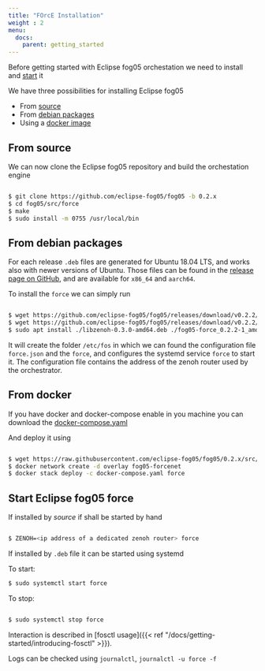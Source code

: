 ```yaml
---
title: "FOrcE Installation"
weight : 2
menu:
  docs:
    parent: getting_started
---
```


Before getting started with Eclipse fog05 orchestation we need to install and [start](#start-eclipse-fog05-force) it

We have three possibilities for installing Eclipse fog05

- From [source](#from-source)
- From [debian packages](#from-debian-packages)
- Using a [docker image](#from-docker)



## From source



We can now clone the Eclipse fog05 repository and build the orchestation engine

```bash

$ git clone https://github.com/eclipse-fog05/fog05 -b 0.2.x
$ cd fog05/src/force
$ make
$ sudo install -m 0755 /usr/local/bin

```


## From debian packages

For each release `.deb` files are generated for Ubuntu 18.04 LTS, and works also with newer versions of Ubuntu. Those files can be found in the [release page on GitHub](https://github.com/eclipse-fog05/fog05/releases/tag/v0.2.2), and are available for `x86_64` and `aarch64`.


To install the `force` we can simply run

```bash

$ wget https://github.com/eclipse-fog05/fog05/releases/download/v0.2.2/fog05-force_0.2.2-1_amd64.deb
$ wget https://github.com/eclipse-fog05/fog05/releases/download/v0.2.2/libzenoh-0.3.0-amd64.deb
$ sudo apt install ./libzenoh-0.3.0-amd64.deb ./fog05-force_0.2.2-1_amd64.deb

```

It will create the folder `/etc/fos` in which we can found the configuration file `force.json` and the `force`, and configures the systemd service `force` to start it.
The configuration file contains the address of the zenoh router used by the orchestrator.

## From docker

If you have docker and docker-compose enable in you machine you can download the [docker-compose.yaml](https://raw.githubusercontent.com/eclipse-fog05/fog05/0.2.x/src/force/docker-compose.yaml)

And deploy it using

```bash

$ wget https://raw.githubusercontent.com/eclipse-fog05/fog05/0.2.x/src/force/docker-compose.yaml
$ docker network create -d overlay fog05-forcenet
$ docker stack deploy -c docker-compose.yaml force

```


## Start Eclipse fog05 force

If installed by *source* if shall be started by hand

```bash

$ ZENOH=<ip address of a dedicated zenoh router> force

```

If installed by `.deb` file it can be started using systemd

To start:
```bash
$ sudo systemctl start force
```

To stop:
```bash

$ sudo systemctl stop force

```

Interaction is described in [fosctl usage]({{< ref "/docs/getting-started/introducing-fosctl" >}}).


Logs can be checked using `journalctl`, `journalctl -u force -f`

